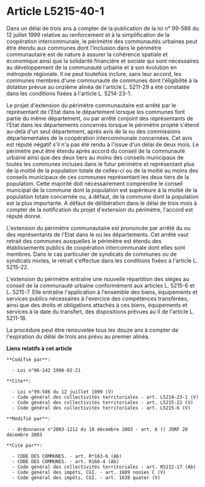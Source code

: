 # Article L5215-40-1

Dans un délai de trois ans à compter de la publication de la loi n° 99-586 du 12 juillet 1999 relative au renforcement et à
la simplification de la coopération intercommunale, le périmètre des communautés urbaines peut être étendu aux communes dont
l'inclusion dans le périmètre communautaire est de nature à assurer la cohérence spatiale et économique ainsi que la
solidarité financière et sociale qui sont nécessaires au développement de la communauté urbaine et à son évolution en
métropole régionale. Il ne peut toutefois inclure, sans leur accord, les communes membres d'une communauté de communes dont
l'éligibilité à la dotation prévue au onzième alinéa de l'article L. 5211-29 a été constatée dans les conditions fixées à
l'article L. 5214-23-1. 

Le projet d'extension du périmètre communautaire est arrêté par le représentant de l'Etat dans le département lorsque les
communes font partie du même département, ou par arrêté conjoint des représentants de l'Etat dans les départements concernés
lorsque le périmètre projeté s'étend au-delà d'un seul département, après avis de la ou des commissions départementales de la
coopération intercommunale concernées. Cet avis est réputé négatif s'il n'a pas été rendu à l'issue d'un délai de deux mois.
Le périmètre peut être étendu après accord du conseil de la communauté urbaine ainsi que des deux tiers au moins des conseils
municipaux de toutes les communes incluses dans le futur périmètre et représentant plus de la moitié de la population totale
de celles-ci ou de la moitié au moins des conseils municipaux de ces communes représentant les deux tiers de la population.
Cette majorité doit nécessairement comprendre le conseil municipal de la commune dont la population est supérieure à la
moitié de la population totale concernée ou, à défaut, de la commune dont la population est la plus importante. A défaut de
délibération dans le délai de trois mois à compter de la notification du projet d'extension du périmètre, l'accord est réputé
donné.

L'extension du périmètre communautaire est prononcée par arrêté du ou des représentants de l'Etat dans le ou les
départements. Cet arrêté vaut retrait des communes auxquelles le périmètre est étendu des établissements publics de
coopération intercommunale dont elles sont membres. Dans le cas particulier de syndicats de communes ou de syndicats mixtes,
le retrait s'effectue dans les conditions fixées à l'article L. 5215-22.

L'extension du périmètre entraîne une nouvelle répartition des sièges au conseil de la communauté urbaine conformément aux
articles L. 5215-6 et L. 5215-7. Elle entraîne l'application à l'ensemble des biens, équipements et services publics
nécessaires à l'exercice des compétences transférées, ainsi que des droits et obligations attachés à ces biens, équipements
et services à la date du transfert, des dispositions prévues au II de l'article L. 5211-18. 

La procédure peut être renouvelée tous les douze ans à compter de l'expiration du délai de trois ans prévu au premier alinéa.

**Liens relatifs à cet article**

	**Codifié par**:

	  - Loi n°96-142 1996-02-21

	**Cite**:

	  - Loi n°99-586 du 12 juillet 1999 (V)
	  - Code général des collectivités territoriales - art. L5214-23-1 (V)
	  - Code général des collectivités territoriales - art. L5215-22 (V)
	  - Code général des collectivités territoriales - art. L5215-6 (V)

	**Modifié par**:

	  - Ordonnance n°2003-1212 du 18 décembre 2003 - art. 6 () JORF 20 décembre 2003

	**Cité par**:

	  - CODE DES COMMUNES. - art. R*163-6 (Ab)
	  - CODE DES COMMUNES. - art. R166-4 (Ab)
	  - Code général des collectivités territoriales - art. R5212-17 (Ab)
	  - Code général des impôts, CGI. - art. 1609 nonies C (V)
	  - Code général des impôts, CGI. - art. 1638 quater (V)
